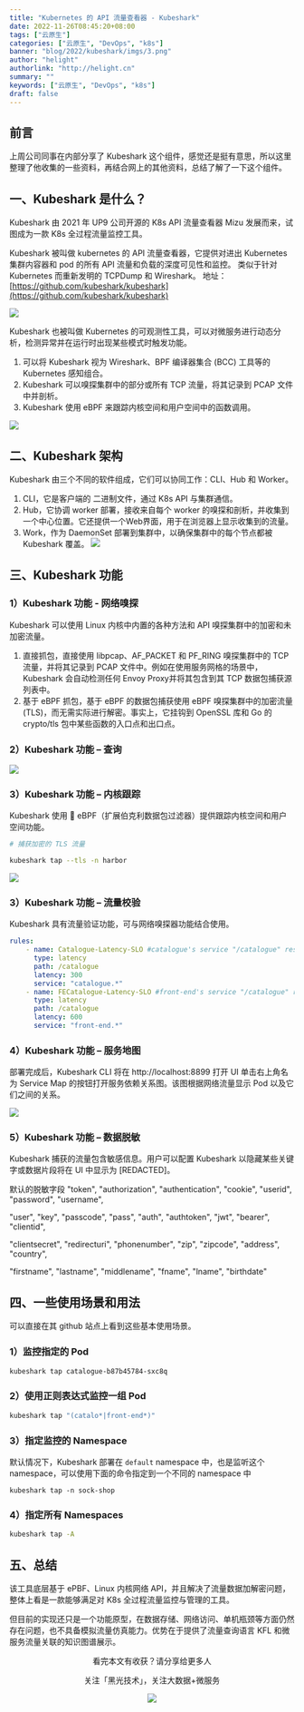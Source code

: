 ```yaml
---
title: "Kubernetes 的 API 流量查看器 - Kubeshark"
date: 2022-11-26T08:45:20+08:00
tags: ["云原生"]
categories: ["云原生", "DevOps", "k8s"]
banner: "blog/2022/kubeshark/imgs/3.png"
author: "helight"
authorlink: "http://helight.cn"
summary: ""
keywords: ["云原生", "DevOps", "k8s"]
draft: false
---
```


## 前言
上周公司同事在内部分享了 Kubeshark 这个组件，感觉还是挺有意思，所以这里整理了他收集的一些资料，再结合网上的其他资料，总结了解了一下这个组件。

## 一、Kubeshark 是什么？

Kubeshark 由 2021 年 UP9 公司开源的 K8s API 流量查看器 Mizu 发展而来，试图成为一款 K8s 全过程流量监控工具。

Kubeshark 被叫做 kubernetes 的 API 流量查看器，它提供对进出 Kubernetes 集群内容器和 pod 的所有 API 流量和负载的深度可见性和监控。 类似于针对 Kubernetes 而重新发明的 TCPDump 和 Wireshark。
地址：[https://github.com/kubeshark/kubeshark](https://github.com/kubeshark/kubeshark)

![](kubeshark/imgs/1.png)
 


Kubeshark 也被叫做 Kubernetes 的可观测性工具，可以对微服务进行动态分析，检测异常并在运行时出现某些模式时触发功能。
1. 可以将 Kubeshark 视为 Wireshark、BPF 编译器集合 (BCC) 工具等的 Kubernetes 感知组合。
2. Kubeshark 可以嗅探集群中的部分或所有 TCP 流量，将其记录到 PCAP 文件中并剖析。
3. Kubeshark 使用 eBPF 来跟踪内核空间和用户空间中的函数调用。

![](imgs/2.png)

## 二、Kubeshark 架构

Kubeshark 由三个不同的软件组成，它们可以协同工作：CLI、Hub 和 Worker。

1. CLI，它是客户端的 二进制文件，通过 K8s API 与集群通信。
2. Hub，它协调 worker 部署，接收来自每个 worker 的嗅探和剖析，并收集到一个中心位置。它还提供一个Web界面，用于在浏览器上显示收集到的流量。
3. Work，作为 DaemonSet 部署到集群中，以确保集群中的每个节点都被 Kubeshark 覆盖。
![](imgs/3.png)

## 三、Kubeshark 功能
### 1）Kubeshark 功能 - 网络嗅探

Kubeshark 可以使用 Linux 内核中内置的各种方法和 API 嗅探集群中的加密和未加密流量。

1. 直接抓包，直接使用 libpcap、AF_PACKET 和 PF_RING 嗅探集群中的 TCP 流量，并将其记录到 PCAP 文件中。例如在使用服务网格的场景中，Kubeshark 会自动检测任何 Envoy Proxy并将其包含到其 TCP 数据包捕获源列表中。
2. 基于 eBPF 抓包，基于 eBPF 的数据包捕获使用 eBPF 嗅探集群中的加密流量 (TLS)，而无需实际进行解密。事实上，它挂钩到 OpenSSL 库和 Go 的 crypto/tls 包中某些函数的入口点和出口点。

###  2）Kubeshark 功能 – 查询
![](imgs/4.png)
### 3）Kubeshark 功能 – 内核跟踪
Kubeshark 使用 🐝 eBPF（扩展伯克利数据包过滤器）提供跟踪内核空间和用户空间功能。
``` sh
# 捕获加密的 TLS 流量

kubeshark tap --tls -n harbor
```

![](imgs/5.png)

### 3）Kubeshark 功能 – 流量校验
Kubeshark 具有流量验证功能，可与网络嗅探器功能结合使用。
``` yaml
rules:
    - name: Catalogue-Latency-SLO #catalogue's service "/catalogue" response time < 300
      type: latency
      path: /catalogue
      latency: 300
      service: "catalogue.*"
    - name: FECatalogue-Latency-SLO #front-end's service "/catalogue" response time < 600m
      type: latency
      path: /catalogue
      latency: 600
      service: "front-end.*"
```

### 4）Kubeshark 功能 – 服务地图

部署完成后，Kubeshark CLI 将在 http://localhost:8899 打开 UI 单击右上角名为 Service Map 的按钮打开服务依赖关系图。该图根据网络流量显示 Pod 以及它们之间的关系。

![](imgs/6.png)

### 5）Kubeshark 功能 – 数据脱敏
Kubeshark 捕获的流量包含敏感信息。用户可以配置 Kubeshark 以隐藏某些关键字或数据片段将在 UI 中显示为 [REDACTED]。

默认的脱敏字段
"token", "authorization", "authentication", "cookie", "userid", "password", "username",

"user", "key", "passcode", "pass", "auth", "authtoken", "jwt", "bearer", "clientid",

"clientsecret", "redirecturi", "phonenumber", "zip", "zipcode", "address", "country",

"firstname", "lastname", "middlename", "fname", "lname", "birthdate"

## 四、一些使用场景和用法

可以直接在其 github 站点上看到这些基本使用场景。

### 1）监控指定的 Pod

``` sh
kubeshark tap catalogue-b87b45784-sxc8q
```


### 2）使用正则表达式监控一组 Pod 

``` sh
kubeshark tap "(catalo*|front-end*)"
```


### 3）指定监控的 Namespace

默认情况下，Kubeshark 部署在 `default` namespace 中，也是监听这个 namespace，可以使用下面的命令指定到一个不同的 namespace 中

```
kubeshark tap -n sock-shop
```

### 4）指定所有 Namespaces

``` sh
kubeshark tap -A
```

## 五、总结
该工具底层基于 ePBF、Linux 内核网络 API，并且解决了流量数据加解密问题，整体上看是一款能够满足对 K8s 全过程流量监控与管理的工具。

但目前的实现还只是一个功能原型，在数据存储、网络访问、单机瓶颈等方面仍然存在问题，也不具备模拟流量仿真能力。优势在于提供了流量查询语言 KFL 和微服务流量关联的知识图谱展示。



<center>
看完本文有收获？请分享给更多人

关注「黑光技术」，关注大数据+微服务

![](/img/qrcode_helight_tech.jpg)

</center>